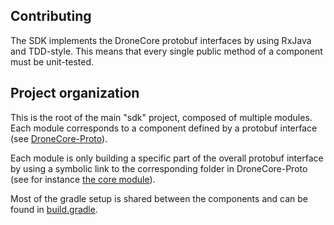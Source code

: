 ## Contributing

The SDK implements the DroneCore protobuf interfaces by using RxJava and TDD-style. This means that every single public method of a component must be unit-tested.

## Project organization

This is the root of the main "sdk" project, composed of multiple modules. Each module corresponds to a component defined by a protobuf interface (see [DroneCore-Proto](https://github.com/dronecore/DroneCore-Proto)).

Each module is only building a specific part of the overall protobuf interface by using a symbolic link to the corresponding folder in DroneCore-Proto (see for instance [the core module](./dronecore-core/src/main/proto)).

Most of the gradle setup is shared between the components and can be found in [build.gradle](./build.gradle).
